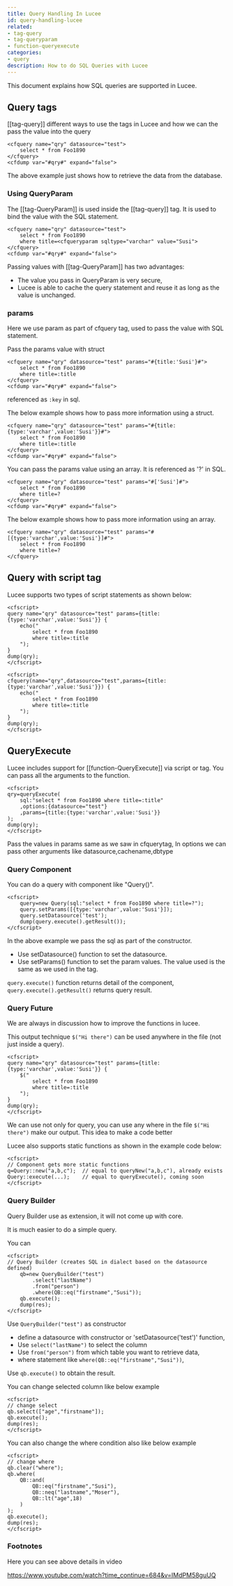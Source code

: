 ```yaml
---
title: Query Handling In Lucee
id: query-handling-lucee
related:
- tag-query
- tag-queryparam
- function-queryexecute
categories:
- query
description: How to do SQL Queries with Lucee
---
```


This document explains how SQL queries are supported in Lucee.

## Query tags ##

[[tag-query]] different ways to use the tags in Lucee and how we can the pass the value into the query

```lucee
<cfquery name="qry" datasource="test">
	select * from Foo1890
</cfquery>
<cfdump var="#qry#" expand="false">
```

The above example just shows how to retrieve the data from the database.


### Using QueryParam ###

The [[tag-QueryParam]] is used inside the [[tag-query]] tag. It is used to bind the value with the SQL statement.

```lucee
<cfquery name="qry" datasource="test">
	select * from Foo1890
	where title=<cfqueryparam sqltype="varchar" value="Susi">
</cfquery>
<cfdump var="#qry#" expand="false">
```

Passing values with [[tag-QueryParam]] has two advantages:

* The value you pass in QueryParam is very secure,
* Lucee is able to cache the query statement and reuse it as long as the value is unchanged.

### params ###
Here we use param as part of cfquery tag, used to pass the value with SQL statement.

Pass the params value with struct

```lucee
<cfquery name="qry" datasource="test" params="#{title:'Susi'}#">
	select * from Foo1890
	where title=:title
</cfquery>
<cfdump var="#qry#" expand="false">
```

referenced as ```:key``` in sql.

The below example shows how to pass more information using a struct.

```lucee
<cfquery name="qry" datasource="test" params="#{title:{type:'varchar',value:'Susi'}}#">
	select * from Foo1890
	where title=:title
</cfquery>
<cfdump var="#qry#" expand="false">
```

You can pass the params value using an array. It is referenced as '?' in SQL.

```lucee
<cfquery name="qry" datasource="test" params="#['Susi']#">
	select * from Foo1890
	where title=?
</cfquery>
<cfdump var="#qry#" expand="false">
```

The below example shows how to pass more information using an array.

```lucee
<cfquery name="qry" datasource="test" params="#[{type:'varchar',value:'Susi'}]#">
	select * from Foo1890
	where title=?
</cfquery>
```

## Query with script tag ##

Lucee supports two types of script statements as shown below:

```lucee
<cfscript>
query name="qry" datasource="test" params={title:{type:'varchar',value:'Susi'}} {
	echo("
		select * from Foo1890
		where title=:title
	");
}
dump(qry);
</cfscript>
```

```lucee
<cfscript>
cfquery(name="qry",datasource="test",params={title:{type:'varchar',value:'Susi'}}) {
	echo("
		select * from Foo1890
		where title=:title
	");
}
dump(qry);
</cfscript>
```

## QueryExecute ##

Lucee includes support for [[function-QueryExecute]] via script or tag. You can pass all the arguments to the function.

```lucee
<cfscript>
qry=queryExecute(
	sql:"select * from Foo1890 where title=:title"
	,options:{datasource="test"}
	,params={title:{type:'varchar',value:'Susi'}}
);
dump(qry);
</cfscript>
```

Pass the values in params same as we saw in cfquerytag, In options we can pass other arguments like datasource,cachename,dbtype



### Query Component ###

You can do a query with component like "Query()".

```lucee
<cfscript>
	query=new Query(sql:"select * from Foo1890 where title=?");
	query.setParams([{type:'varchar',value:'Susi'}]);
	query.setDatasource('test');
	dump(query.execute().getResult());
</cfscript>
```

In the above example we pass the sql as part of the constructor.

* Use setDatasource() function to set the datasource.
* Use setParams() function to set the param values. The value used is the same as we used in the tag.

```query.execute()``` function returns detail of the component, ```query.execute().getResult()``` returns query result.

### Query Future ###
We are always in discussion how to improve the functions in lucee.

This output technique ```$("Hi there")``` can be used anywhere in the file (not just inside a query).

```lucee
<cfscript>
query name="qry" datasource="test" params={title:{type:'varchar',value:'Susi'}} {
	$("
		select * from Foo1890
		where title=:title
	");
}
dump(qry);
</cfscript>
```

We can use not only for query, you can use any where in the file ```$("Hi there")``` make our output. This idea to make a code better

Lucee also supports static functions as shown in the example code below:

```lucee
<cfscript>
// Component gets more static functions
q=Query::new("a,b,c");	// equal to queryNew("a,b,c"), already exists
Query::execute(...);	// equal to queryExecute(), coming soon
</cfscript>
```
### Query Builder ###

Query Builder use as extension, it will not come up with core.

It is much easier to do a simple query.

You can

```lucee
<cfscript>
// Query Builder (creates SQL in dialect based on the datasource defined)
	qb=new QueryBuilder("test")
		.select("lastName")
		.from("person")
		.where(QB::eq("firstname","Susi"));
	qb.execute();
	dump(res);
</cfscript>
```
Use ```QueryBuilder("test")``` as constructor

* define a datasource with constructor or 'setDatasource('test')' function,
* Use ```select("lastName")``` to select the column
* Use ```from("person")``` from which table you want to retrieve data,
* where statement like ```where(QB::eq("firstname","Susi"))```,

Use ```qb.execute()``` to obtain the result.

You can change selected column like below example

```lucee
<cfscript>
// change select
qb.select(["age","firstname"]);
qb.execute();
dump(res);
</cfscript>
```
You can also change the where condition also like below example

```lucee
<cfscript>
// change where
qb.clear("where");
qb.where(
	QB::and(
		QB::eq("firstname","Susi"),
		QB::neq("lastname","Moser"),
		QB::lt("age",18)
	)
);
qb.execute();
dump(res);
</cfscript>
```

### Footnotes ###

Here you can see above details in video

<https://www.youtube.com/watch?time_continue=684&v=IMdPM58guUQ>
